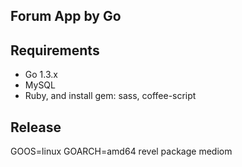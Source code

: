 ## Forum App by Go


## Requirements

- Go 1.3.x
- MySQL
- Ruby, and install gem: sass, coffee-script

## Release

GOOS=linux GOARCH=amd64 revel package mediom